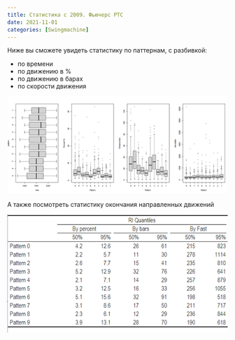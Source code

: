 ```yaml
---
title: Статистика c 2009. Фьючерс РТС
date: 2021-11-01
categories: [Swingmachine]
---
```


Ниже вы сможете увидеть статистику по паттернам, с разбивкой:

- по времени
- по движению в %
- по движению в барах
- по скорости движения

<img src="/images/sw_stat.png" alt="">

А также посмотреть статистику окончания направленных движений

<img src="/images/sw_stat2.png" alt="">


